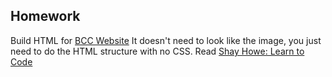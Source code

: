 ## Homework

Build HTML for [BCC Website](https://communitytaught.org/img/resources/bbc-image.png) It doesn't need to look like the image, you just need to do the HTML structure with no CSS.
Read [Shay Howe: Learn to Code](https://learn.shayhowe.com/html-css/)
